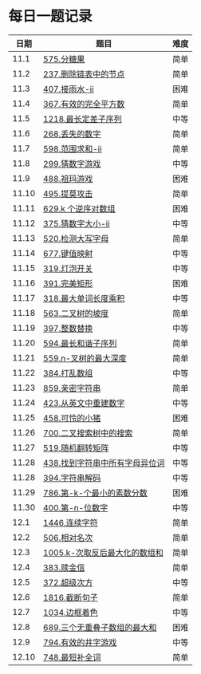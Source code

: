 # 每日一题记录

| 日期  | 题目                                                                         | 难度 |
| ----- | ---------------------------------------------------------------------------- | ---- |
| 11.1  | [575.分糖果](./record/575.分糖果.md)                                         | 简单 |
| 11.2  | [237.删除链表中的节点](./record/237.删除链表中的节点.md)                     | 简单 |
| 11.3  | [407.接雨水-ii](./record/407.接雨水-ii.md)                                   | 困难 |
| 11.4  | [367.有效的完全平方数](./record/367.有效的完全平方数.md)                     | 简单 |
| 11.5  | [1218.最长定差子序列](./record/1218.最长定差子序列.md)                       | 中等 |
| 11.6  | [268.丢失的数字](./record/268.丢失的数字.md)                                 | 简单 |
| 11.7  | [598.范围求和-ii](./record/598.范围求和-ii.md)                               | 简单 |
| 11.8  | [299.猜数字游戏](./record/299.猜数字游戏.md)                                 | 中等 |
| 11.9  | [488.祖玛游戏](./record/488.祖玛游戏.md)                                     | 困难 |
| 11.10 | [495.提莫攻击](./record/495.提莫攻击.md)                                     | 简单 |
| 11.11 | [629.k 个逆序对数组](./record/629.k个逆序对数组.md)                          | 困难 |
| 11.12 | [375.猜数字大小-ii](./record/375.猜数字大小-ii.md)                           | 中等 |
| 11.13 | [520.检测大写字母](./record/520.检测大写字母.md)                             | 简单 |
| 11.14 | [677.键值映射](./record/677.键值映射.md)                                     | 中等 |
| 11.15 | [319.灯泡开关](./record/319.灯泡开关.md)                                     | 中等 |
| 11.16 | [391.完美矩形](./record/391.完美矩形.md)                                     | 困难 |
| 11.17 | [318.最大单词长度乘积](./record/318.最大单词长度乘积.md)                     | 中等 |
| 11.18 | [563.二叉树的坡度](./record/563.二叉树的坡度.md)                             | 简单 |
| 11.19 | [397.整数替换](./record/397.整数替换.md)                                     | 中等 |
| 11.20 | [594.最长和谐子序列](./record/594.最长和谐子序列.md)                         | 简单 |
| 11.21 | [559.n-叉树的最大深度](./record/559.n-叉树的最大深度.md)                     | 简单 |
| 11.22 | [384.打乱数组](./record/384.打乱数组.md)                                     | 中等 |
| 11.23 | [859.亲密字符串](./record/859.亲密字符串.md)                                 | 简单 |
| 11.24 | [423.从英文中重建数字](./record/423.从英文中重建数字.md)                     | 中等 |
| 11.25 | [458.可怜的小猪](./record/458.可怜的小猪.md)                                 | 困难 |
| 11.26 | [700.二叉搜索树中的搜索](./record/700.二叉搜索树中的搜索.md)                 | 简单 |
| 11.27 | [519.随机翻转矩阵](./record/519.随机翻转矩阵.md)                             | 中等 |
| 11.28 | [438.找到字符串中所有字母异位词](./record/438.找到字符串中所有字母异位词.md) | 中等 |
| 11.28 | [394.字符串解码](./record/394.字符串解码.md)                                 | 中等 |
| 11.29 | [786.第-k-个最小的素数分数](./record/786.第-k-个最小的素数分数.md)           | 困难 |
| 11.30 | [400.第-n-位数字](./record/400.第-n-位数字.md)                               | 中等 |
| 12.1  | [1446.连续字符](./record/1446.连续字符.md)                                   | 简单 |
| 12.2  | [506.相对名次](./record/506.相对名次.md)                                     | 简单 |
| 12.3  | [1005.k-次取反后最大化的数组和](./record/1005.k-次取反后最大化的数组和.md)   | 简单 |
| 12.4  | [383.赎金信](./record/383.赎金信.md)                                         | 简单 |
| 12.5  | [372.超级次方](./record/372.超级次方.md)                                     | 中等 |
| 12.6  | [1816.截断句子](./record/1816.截断句子.md)                                   | 简单 |
| 12.7  | [1034.边框着色](./record/1034.边框着色.md)                                   | 中等 |
| 12.8  | [689.三个无重叠子数组的最大和](./record/689.三个无重叠子数组的最大和.md)     | 困难 |
| 12.9  | [794.有效的井字游戏](./record/794.有效的井字游戏.md)                         | 中等 |
| 12.10 | [748.最短补全词](./record/748.最短补全词.md)                                 | 简单 |
